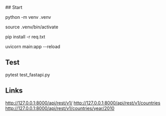 ## Start

python -m venv .venv

source .venv/bin/activate

pip install -r req.txt

uvicorn main:app --reload

## Test

pytest test_fastapi.py   

## Links

http://127.0.0.1:8000/api/rest/v1/
http://127.0.0.1:8000/api/rest/v1/countries
http://127.0.0.1:8000/api/rest/v1/countries/year/2010